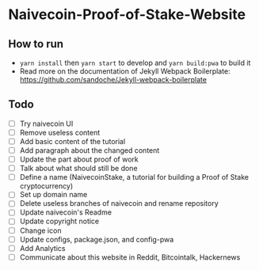 # Naivecoin-Proof-of-Stake-Website

## How to run
* `yarn install` then `yarn start` to develop and `yarn build:pwa` to build it 
* Read more on the documentation of Jekyll Webpack Boilerplate: https://github.com/sandoche/Jekyll-webpack-boilerplate

## Todo
- [ ] Try naivecoin UI
- [ ] Remove useless content
- [ ] Add basic content of the tutorial
- [ ] Add paragraph about the changed content
- [ ] Update the part about proof of work
- [ ] Talk about what should still be done
- [ ] Define a name (NaivecoinStake, a tutorial for building a Proof of Stake cryptocurrency)
- [ ] Set up domain name
- [ ] Delete useless branches of naivecoin and rename repository
- [ ] Update naivecoin's Readme
- [ ] Update copyright notice
- [ ] Change icon
- [ ] Update configs, package.json, and config-pwa
- [ ] Add Analytics
- [ ] Communicate about this website in Reddit, Bitcointalk, Hackernews
